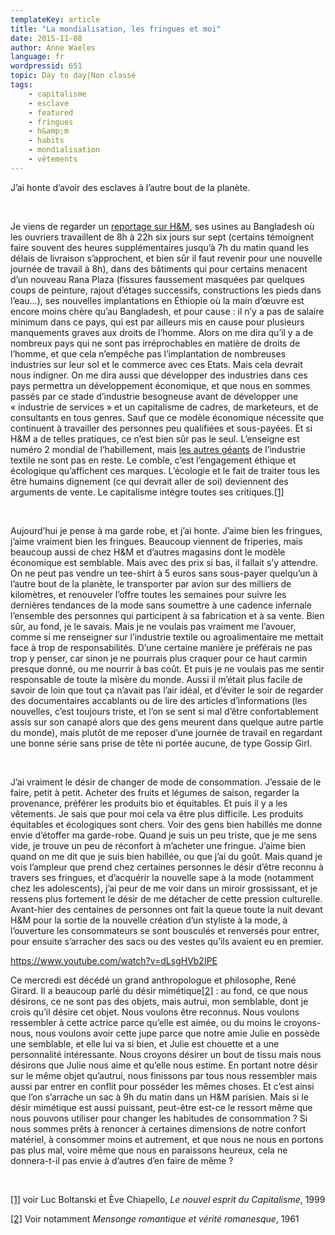 ```yaml
---
templateKey: article
title: "La mondialisation, les fringues et moi"
date: 2015-11-08
author: Anne Waeles
language: fr
wordpressid: 651
topic: Day to day|Non classé
tags:
    - capitalisme
    - esclave
    - featured
    - fringues
    - h&amp;m
    - habits
    - mondialisation
    - vêtements
---
```


J’ai honte d’avoir des esclaves à l’autre bout de la planète.

&nbsp;

Je viens de regarder un <a href="https://mrmondialisation.org/le-monde-selon-h-m-documentaire-fr/">reportage sur H&amp;M</a><a href="#_ftn1" name="_ftnref1"></a>, ses usines au Bangladesh où les ouvriers travaillent de 8h à 22h six jours sur sept (certains témoignent faire souvent des heures supplémentaires jusqu’à 7h du matin quand les délais de livraison s’approchent, et bien sûr il faut revenir pour une nouvelle journée de travail à 8h), dans des bâtiments qui pour certains menacent d’un nouveau Rana Plaza (fissures faussement masquées par quelques coups de peinture, rajout d’étages successifs, constructions les pieds dans l’eau…), ses nouvelles implantations en Éthiopie où la main d’œuvre est encore moins chère qu’au Bangladesh, et pour cause : il n’y a pas de salaire minimum dans ce pays, qui est par ailleurs mis en cause pour plusieurs manquements graves aux droits de l’homme.
Alors on me dira qu’il y a de nombreux pays qui ne sont pas irréprochables en matière de droits de l’homme, et que cela n’empêche pas l’implantation de nombreuses industries sur leur sol et le commerce avec ces Etats. Mais cela devrait nous indigner.
On me dira aussi que développer des industries dans ces pays permettra un développement économique, et que nous en sommes passés par ce stade d’industrie besogneuse avant de développer une « industrie de services » et un capitalisme de cadres, de marketeurs, et de consultants en tous genres. Sauf que ce modèle économique nécessite que continuent à travailler des personnes peu qualifiées et sous-payées.
Et si H&amp;M a de telles pratiques, ce n’est bien sûr pas le seul. L’enseigne est numéro 2 mondial de l’habillement, mais <a href="http://www.ethique-sur-etiquette.org/IMG/pdf/profils_des_marques.pdf">les autres géants</a> de l’industrie textile ne sont pas en reste.<a href="#_ftn2" name="_ftnref2"></a>
Le comble, c’est l’engagement éthique et écologique qu’affichent ces marques. L’écologie et le fait de traiter tous les être humains dignement (ce qui devrait aller de soi) deviennent des arguments de vente. Le capitalisme intègre toutes ses critiques.<a href="#_ftn3" name="_ftnref3">[1]</a>

&nbsp;

Aujourd’hui je pense à ma garde robe, et j’ai honte. J’aime bien les fringues, j’aime vraiment bien les fringues. Beaucoup viennent de friperies, mais beaucoup aussi de chez H&amp;M et d’autres magasins dont le modèle économique est semblable. Mais avec des prix si bas, il fallait s’y attendre. On ne peut pas vendre un tee-shirt à 5 euros sans sous-payer quelqu’un à l’autre bout de la planète, le transporter par avion sur des milliers de kilomètres, et renouveler l’offre toutes les semaines pour suivre les dernières tendances de la mode sans soumettre à une cadence infernale l’ensemble des personnes qui participent à sa fabrication et à sa vente. Bien sûr, au fond, je le savais. Mais je ne voulais pas vraiment me l’avouer, comme si me renseigner sur l’industrie textile ou agroalimentaire me mettait face à trop de responsabilités. D’une certaine manière je préférais ne pas trop y penser, car sinon je ne pourrais plus craquer pour ce haut carmin presque donné, ou me nourrir à bas coût. Et puis je ne voulais pas me sentir responsable de toute la misère du monde. Aussi il m’était plus facile de savoir de loin que tout ça n’avait pas l’air idéal, et d’éviter le soir de regarder des documentaires accablants ou de lire des articles d’informations (les nouvelles, c’est toujours triste, et l’on se sent si mal d’être confortablement assis sur son canapé alors que des gens meurent dans quelque autre partie du monde), mais plutôt de me reposer d’une journée de travail en regardant une bonne série sans prise de tête ni portée aucune, de type Gossip Girl.

&nbsp;

J’ai vraiment le désir de changer de mode de consommation. J’essaie de le faire, petit à petit. Acheter des fruits et légumes de saison, regarder la provenance, préférer les produits bio et équitables. Et puis il y a les vêtements. Je sais que pour moi cela va être plus difficile. Les produits équitables et écologiques sont chers. Voir des gens bien habillés me donne envie d’étoffer ma garde-robe. Quand je suis un peu triste, que je me sens vide, je trouve un peu de réconfort à m’acheter une fringue. J’aime bien quand on me dit que je suis bien habillée, ou que j’ai du goût.
Mais quand je vois l’ampleur que prend chez certaines personnes le désir d’être reconnu à travers ses fringues, et d’acquérir la nouvelle sape à la mode (notamment chez les adolescents), j’ai peur de me voir dans un miroir grossissant, et je ressens plus fortement le désir de me détacher de cette pression culturelle. Avant-hier des centaines de personnes ont fait la queue toute la nuit devant H&amp;M pour la sortie de la nouvelle création d’un styliste à la mode, à l’ouverture les consommateurs se sont bousculés et renversés pour entrer, pour ensuite s’arracher des sacs ou des vestes qu’ils avaient eu en premier.<a href="#_ftn4" name="_ftnref4"></a>

https://www.youtube.com/watch?v=dLsgHVb2IPE

Ce mercredi est décédé un grand anthropologue et philosophe, René Girard. Il a beaucoup parlé du désir mimétique<a href="#_ftn5" name="_ftnref5">[2]</a> : au fond, ce que nous désirons, ce ne sont pas des objets, mais autrui, mon semblable, dont je crois qu’il désire cet objet. Nous voulons être reconnus. Nous voulons ressembler à cette actrice parce qu’elle est aimée, ou du moins le croyons-nous, nous voulons avoir cette jupe parce que notre amie Julie en possède une semblable, et elle lui va si bien, et Julie est chouette et a une personnalité intéressante. Nous croyons désirer un bout de tissu mais nous désirons que Julie nous aime et qu’elle nous estime. En portant notre désir sur le même objet qu’autrui, nous finissons par tous nous ressembler mais aussi par entrer en conflit pour posséder les mêmes choses. Et c’est ainsi que l’on s’arrache un sac à 9h du matin dans un H&amp;M parisien. Mais si le désir mimétique est aussi puissant, peut-être est-ce le ressort même que nous pouvons utiliser pour changer les habitudes de consommation ? Si nous sommes prêts à renoncer à certaines dimensions de notre confort matériel, à consommer moins et autrement, et que nous ne nous en portons pas plus mal, voire même que nous en paraissons heureux, cela ne donnera-t-il pas envie à d’autres d’en faire de même ?

&nbsp;

<a href="#_ftnref3" name="_ftn3">[1]</a> voir Luc Boltanski et Ève Chiapello, <em>Le nouvel esprit du Capitalisme</em>, 1999<a href="#_ftnref4" name="_ftn4"></a>

<a href="#_ftnref5" name="_ftn5">[2]</a> Voir notamment <em>Mensonge romantique et vérité romanesque</em>, 1961
